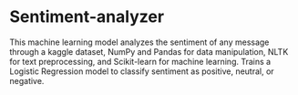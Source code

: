 # Sentiment-analyzer
This machine learning model analyzes the sentiment of any message through a kaggle dataset, NumPy and Pandas for data manipulation, NLTK for text preprocessing, and Scikit-learn for machine learning. Trains a Logistic Regression model to classify sentiment as positive, neutral, or negative.
